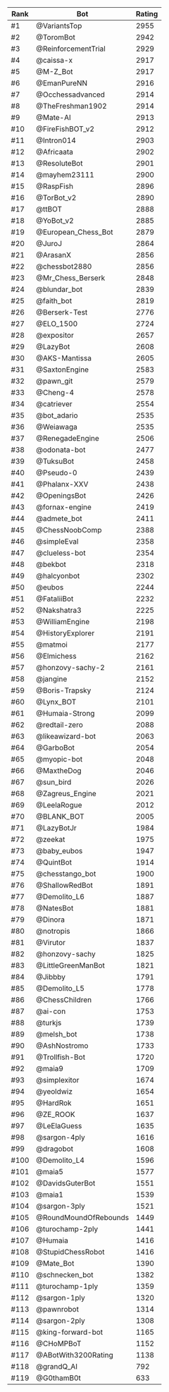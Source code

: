 Rank|Bot|Rating
---|---|---
#1|@VariantsTop|2955
#2|@ToromBot|2942
#3|@ReinforcementTrial|2929
#4|@caissa-x|2917
#5|@M-Z_Bot|2917
#6|@EmanPureNN|2916
#7|@Occhessadvanced|2914
#8|@TheFreshman1902|2914
#9|@Mate-AI|2913
#10|@FireFishBOT_v2|2912
#11|@Intron014|2903
#12|@Africaata|2902
#13|@ResoluteBot|2901
#14|@mayhem23111|2900
#15|@RaspFish|2896
#16|@TorBot_v2|2890
#17|@ttBOT|2888
#18|@YoBot_v2|2885
#19|@European_Chess_Bot|2879
#20|@JuroJ|2864
#21|@ArasanX|2856
#22|@chessbot2880|2856
#23|@Mr_Chess_Berserk|2848
#24|@blundar_bot|2839
#25|@faith_bot|2819
#26|@Berserk-Test|2776
#27|@ELO_1500|2724
#28|@expositor|2657
#29|@LazyBot|2608
#30|@AKS-Mantissa|2605
#31|@SaxtonEngine|2583
#32|@pawn_git|2579
#33|@Cheng-4|2578
#34|@catriever|2554
#35|@bot_adario|2535
#36|@Weiawaga|2535
#37|@RenegadeEngine|2506
#38|@odonata-bot|2477
#39|@TuksuBot|2458
#40|@Pseudo-0|2439
#41|@Phalanx-XXV|2438
#42|@OpeningsBot|2426
#43|@fornax-engine|2419
#44|@admete_bot|2411
#45|@ChessNoobComp|2388
#46|@simpleEval|2358
#47|@clueless-bot|2354
#48|@bekbot|2318
#49|@halcyonbot|2302
#50|@eubos|2244
#51|@FataliiBot|2232
#52|@Nakshatra3|2225
#53|@WilliamEngine|2198
#54|@HistoryExplorer|2191
#55|@matmoi|2177
#56|@Elmichess|2162
#57|@honzovy-sachy-2|2161
#58|@jangine|2152
#59|@Boris-Trapsky|2124
#60|@Lynx_BOT|2101
#61|@Humaia-Strong|2099
#62|@redtail-zero|2088
#63|@likeawizard-bot|2063
#64|@GarboBot|2054
#65|@myopic-bot|2048
#66|@MaxtheDog|2046
#67|@sun_bird|2026
#68|@Zagreus_Engine|2021
#69|@LeelaRogue|2012
#70|@BLANK_BOT|2005
#71|@LazyBotJr|1984
#72|@zeekat|1975
#73|@baby_eubos|1947
#74|@QuintBot|1914
#75|@chesstango_bot|1900
#76|@ShallowRedBot|1891
#77|@Demolito_L6|1887
#78|@NatesBot|1881
#79|@Dinora|1871
#80|@notropis|1866
#81|@Virutor|1837
#82|@honzovy-sachy|1825
#83|@LittleGreenManBot|1821
#84|@Jibbby|1791
#85|@Demolito_L5|1778
#86|@ChessChildren|1766
#87|@ai-con|1753
#88|@turkjs|1739
#89|@melsh_bot|1738
#90|@AshNostromo|1733
#91|@Trollfish-Bot|1720
#92|@maia9|1709
#93|@simplexitor|1674
#94|@yeoldwiz|1654
#95|@HardRok|1651
#96|@ZE_ROOK|1637
#97|@LeElaGuess|1635
#98|@sargon-4ply|1616
#99|@dragobot|1608
#100|@Demolito_L4|1596
#101|@maia5|1577
#102|@DavidsGuterBot|1551
#103|@maia1|1539
#104|@sargon-3ply|1521
#105|@RoundMoundOfRebounds|1449
#106|@turochamp-2ply|1441
#107|@Humaia|1416
#108|@StupidChessRobot|1416
#109|@Mate_Bot|1390
#110|@schnecken_bot|1382
#111|@turochamp-1ply|1359
#112|@sargon-1ply|1320
#113|@pawnrobot|1314
#114|@sargon-2ply|1308
#115|@king-forward-bot|1165
#116|@CHoMPBoT|1152
#117|@ABotWith3200Rating|1138
#118|@grandQ_AI|792
#119|@G0thamB0t|633
